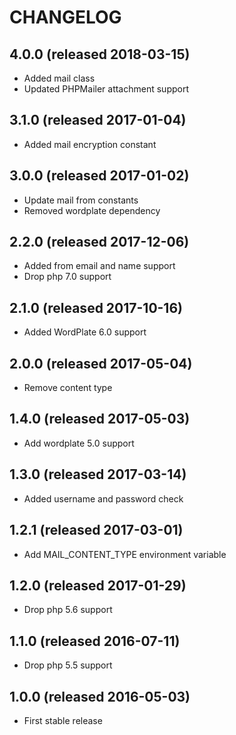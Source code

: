 # CHANGELOG

## 4.0.0 (released 2018-03-15)

- Added mail class
- Updated PHPMailer attachment support

## 3.1.0 (released 2017-01-04)

- Added mail encryption constant

## 3.0.0 (released 2017-01-02)

- Update mail from constants
- Removed wordplate dependency

## 2.2.0 (released 2017-12-06)

- Added from email and name support
- Drop php 7.0 support

## 2.1.0 (released 2017-10-16)

- Added WordPlate 6.0 support

## 2.0.0 (released 2017-05-04)

- Remove content type

## 1.4.0 (released 2017-05-03)

- Add wordplate 5.0 support

## 1.3.0 (released 2017-03-14)

- Added username and password check

## 1.2.1 (released 2017-03-01)

- Add MAIL_CONTENT_TYPE environment variable

## 1.2.0 (released 2017-01-29)

- Drop php 5.6 support

## 1.1.0 (released 2016-07-11)

- Drop php 5.5 support

## 1.0.0 (released 2016-05-03)

- First stable release

